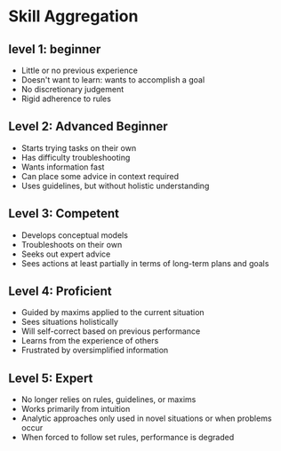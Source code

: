 # Skill Aggregation


## level 1: beginner

-   Little or no previous experience
-   Doesn't want to learn: wants to accomplish a goal
-   No discretionary judgement
-   Rigid adherence to rules


## Level 2: Advanced Beginner

-   Starts trying tasks on their own
-   Has difficulty troubleshooting
-   Wants information fast
-   Can place some advice in context required
-   Uses guidelines, but without holistic understanding


## Level 3: Competent

-   Develops conceptual models
-   Troubleshoots on their own
-   Seeks out expert advice
-   Sees actions at least partially in terms of long-term plans and goals


## Level 4: Proficient

-   Guided by maxims applied to the current situation
-   Sees situations holistically
-   Will self-correct based on previous performance
-   Learns from the experience of others
-   Frustrated by oversimplified information


## Level 5: Expert

-   No longer relies on rules, guidelines, or maxims
-   Works primarily from intuition
-   Analytic approaches only used in novel situations or when problems occur
-   When forced to follow set rules, performance is degraded